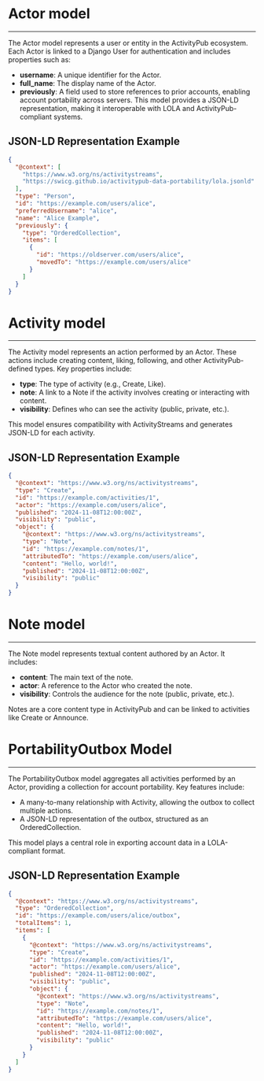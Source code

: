 # Actor model

----

The Actor model represents a user or entity in the ActivityPub ecosystem. Each Actor is linked to a Django User for authentication and includes properties such as:

* **username**: A unique identifier for the Actor.
* **full_name**: The display name of the Actor.
* **previously**: A field used to store references to prior accounts, enabling account portability across servers.
This model provides a JSON-LD representation, making it interoperable with LOLA and ActivityPub-compliant systems.

## **JSON-LD Representation Example**

```json
{
  "@context": [
    "https://www.w3.org/ns/activitystreams",
    "https://swicg.github.io/activitypub-data-portability/lola.jsonld"
  ],
  "type": "Person",
  "id": "https://example.com/users/alice",
  "preferredUsername": "alice",
  "name": "Alice Example",
  "previously": {
    "type": "OrderedCollection",
    "items": [
      {
        "id": "https://oldserver.com/users/alice",
        "movedTo": "https://example.com/users/alice"
      }
    ]
  }
}
```

# Activity model

---

The Activity model represents an action performed by an Actor. These actions include creating content, liking, following, and other ActivityPub-defined types. Key properties include:

* **type**: The type of activity (e.g., Create, Like).
* **note**: A link to a Note if the activity involves creating or interacting with content.
* **visibility**: Defines who can see the activity (public, private, etc.).

This model ensures compatibility with ActivityStreams and generates JSON-LD for each activity.

## **JSON-LD Representation Example**

```json
{
  "@context": "https://www.w3.org/ns/activitystreams",
  "type": "Create",
  "id": "https://example.com/activities/1",
  "actor": "https://example.com/users/alice",
  "published": "2024-11-08T12:00:00Z",
  "visibility": "public",
  "object": {
    "@context": "https://www.w3.org/ns/activitystreams",
    "type": "Note",
    "id": "https://example.com/notes/1",
    "attributedTo": "https://example.com/users/alice",
    "content": "Hello, world!",
    "published": "2024-11-08T12:00:00Z",
    "visibility": "public"
  }
}
```

# Note model

---

The Note model represents textual content authored by an Actor. It includes:

* **content**: The main text of the note.
* **actor**: A reference to the Actor who created the note.
* **visibility**: Controls the audience for the note (public, private, etc.).

Notes are a core content type in ActivityPub and can be linked to activities like Create or Announce.

# PortabilityOutbox Model

---

The PortabilityOutbox model aggregates all activities performed by an Actor, providing a collection for account portability. Key features include:

* A many-to-many relationship with Activity, allowing the outbox to collect multiple actions.
* A JSON-LD representation of the outbox, structured as an OrderedCollection.

This model plays a central role in exporting account data in a LOLA-compliant format.

## **JSON-LD Representation Example**

```json
{
  "@context": "https://www.w3.org/ns/activitystreams",
  "type": "OrderedCollection",
  "id": "https://example.com/users/alice/outbox",
  "totalItems": 1,
  "items": [
    {
      "@context": "https://www.w3.org/ns/activitystreams",
      "type": "Create",
      "id": "https://example.com/activities/1",
      "actor": "https://example.com/users/alice",
      "published": "2024-11-08T12:00:00Z",
      "visibility": "public",
      "object": {
        "@context": "https://www.w3.org/ns/activitystreams",
        "type": "Note",
        "id": "https://example.com/notes/1",
        "attributedTo": "https://example.com/users/alice",
        "content": "Hello, world!",
        "published": "2024-11-08T12:00:00Z",
        "visibility": "public"
      }
    }
  ]
}
```